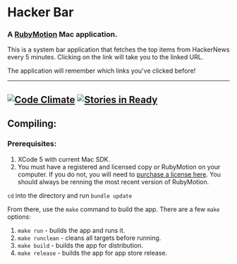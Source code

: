 # Hacker Bar
### A [RubyMotion](http://www.rubymotion.com/) Mac application.

This is a system bar application that fetches the top items from HackerNews every 5 minutes. Clicking on the link will take you to the linked URL.

The application will remember which links you've clicked before!

---
[![Code Climate](https://codeclimate.com/github/MohawkApps/Hacker-Bar.png)](https://codeclimate.com/github/MohawkApps/Hacker-Bar) [![Stories in Ready](https://badge.waffle.io/MohawkApps/Hacker-Bar.png)](http://waffle.io/MohawkApps/Hacker-Bar)
---

## Compiling:

### Prerequisites:

1. XCode 5 with current Mac SDK.
2. You must have a registered and licensed copy or RubyMotion on your computer. If you do not, you will need to [purchase a license here](http://www.rubymotion.com/). You should always be renning the most recent version of RubyMotion.

```cd``` into the directory and run ```bundle update```

From there, use the `make` command to build the app. There are a few `make` options:

1. `make run` - builds the app and runs it.
2. `make runclean` - cleans all targets before running.
3. `make build` - builds the app for distribution.
4. `make release` - builds the app for app store release.
